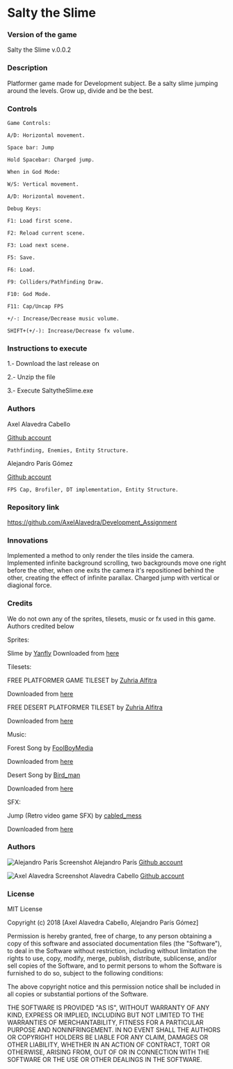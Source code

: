 ﻿# Salty the Slime

### Version of the game
Salty the Slime v.0.0.2

### Description
Platformer game made for Development subject. 
Be a salty slime jumping around the levels.
Grow up, divide and be the best.

### Controls
	Game Controls:
	
	A/D: Horizontal movement.

	Space bar: Jump

	Hold Spacebar: Charged jump.
	
	When in God Mode:
	
	W/S: Vertical movement.
	
	A/D: Horizontal movement.
	
	Debug Keys:
	
	F1: Load first scene.

	F2: Reload current scene.

	F3: Load next scene.

	F5: Save.

	F6: Load.

	F9: Colliders/Pathfinding Draw.

	F10: God Mode.
	
	F11: Cap/Uncap FPS

	+/-: Increase/Decrease music volume.
	
	SHIFT+(+/-): Increase/Decrease fx volume.

### Instructions to execute

1.- Download the last release on

2.- Unzip the file

3.- Execute SaltytheSlime.exe

### Authors
Axel Alavedra Cabello

[Github account](https://github.com/AxelAlavedra)

	Pathfinding, Enemies, Entity Structure.

Alejandro París Gómez

[Github account](https://github.com/AlejandroParis)

	FPS Cap, Brofiler, DT implementation, Entity Structure.

### Repository link
https://github.com/AxelAlavedra/Development_Assignment

### Innovations

Implemented a method to only render the tiles inside the camera.
Implemented infinite background scrolling, two backgrounds move one right before the other, 
when one exits the camera it's repositioned behind the other, creating the effect of infinite parallax.
Charged jump with vertical or diagional force.

### Credits

We do not own any of the sprites, tilesets, music or fx used in this game. Authors credited below

Sprites: 
	
Slime by [Yanfly](http://yanfly.moe/)
Downloaded from [here](http://yanfly.moe/wp-content/uploads/2015/12/Slime1_1.png)

Tilesets: 

FREE PLATFORMER GAME TILESET by [Zuhria Alfitra](https://www.gameart2d.com/)

Downloaded from [here](https://www.gameart2d.com/free-platformer-game-tileset.html)
	
FREE DESERT PLATFORMER TILESET by [Zuhria Alfitra](https://www.gameart2d.com/)

Downloaded from [here](https://www.gameart2d.com/free-desert-platformer-tileset.html)

Music: 

Forest Song by [FoolBoyMedia](https://freesound.org/people/FoolBoyMedia/)

Downloaded from [here](https://freesound.org/people/FoolBoyMedia/sounds/219017/)

Desert Song by [Bird_man](https://freesound.org/people/Bird_man/)

Downloaded from [here](https://freesound.org/people/Bird_man/sounds/401795/)

SFX: 

Jump (Retro video game SFX) by [cabled_mess](https://freesound.org/people/cabled_mess/)

Downloaded from [here](https://freesound.org/people/cabled_mess/sounds/350900/)


### Authors

![Alejandro París Screenshot](https://raw.githubusercontent.com/AlmaCeax/ProjectI-AlmaCeax/master/Wiki/0.Home/alejandro.jpg)
Alejandro París 
[Github account](https://github.com/AlejandroParis)

![Axel Alavedra Screenshot](https://raw.githubusercontent.com/AlmaCeax/ProjectI-AlmaCeax/master/Wiki/0.Home/axel.jpg)
Alavedra Cabello
[Github account](https://github.com/AxelAlavedra)


### License

MIT License

Copyright (c) 2018 [Axel Alavedra Cabello, Alejandro París Gómez]

Permission is hereby granted, free of charge, to any person obtaining a copy
of this software and associated documentation files (the "Software"), to deal
in the Software without restriction, including without limitation the rights
to use, copy, modify, merge, publish, distribute, sublicense, and/or sell
copies of the Software, and to permit persons to whom the Software is
furnished to do so, subject to the following conditions:

The above copyright notice and this permission notice shall be included in all
copies or substantial portions of the Software.

THE SOFTWARE IS PROVIDED "AS IS", WITHOUT WARRANTY OF ANY KIND, EXPRESS OR
IMPLIED, INCLUDING BUT NOT LIMITED TO THE WARRANTIES OF MERCHANTABILITY,
FITNESS FOR A PARTICULAR PURPOSE AND NONINFRINGEMENT. IN NO EVENT SHALL THE
AUTHORS OR COPYRIGHT HOLDERS BE LIABLE FOR ANY CLAIM, DAMAGES OR OTHER
LIABILITY, WHETHER IN AN ACTION OF CONTRACT, TORT OR OTHERWISE, ARISING FROM,
OUT OF OR IN CONNECTION WITH THE SOFTWARE OR THE USE OR OTHER DEALINGS IN THE
SOFTWARE.
